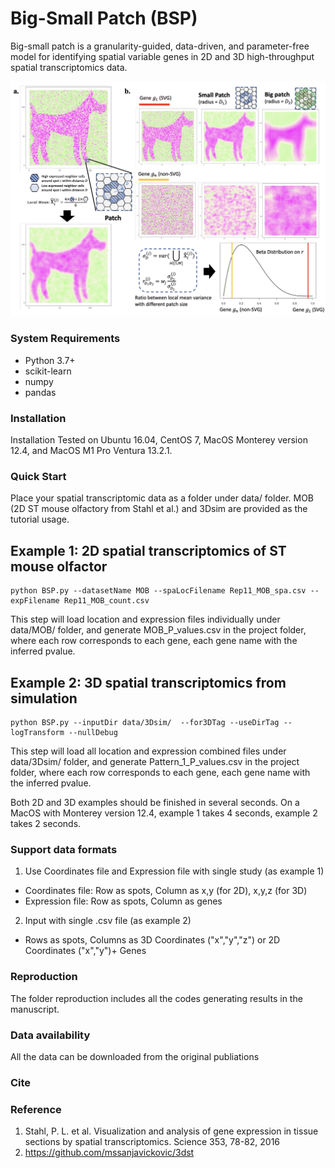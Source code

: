 # Big-Small Patch (BSP)

Big-small patch is a granularity-guided, data-driven, and parameter-free model for identifying spatial variable genes in 2D and 3D high-throughput spatial transcriptomics data.

![BSP](flowchart.png)

### System Requirements
* Python 3.7+
* scikit-learn
* numpy
* pandas

### Installation
Installation Tested on Ubuntu 16.04, CentOS 7, MacOS Monterey version 12.4, and MacOS M1 Pro Ventura 13.2.1.

### Quick Start

Place your spatial transcriptomic data as a folder under data/ folder. MOB (2D ST mouse olfactory from Stahl et al.) and 3Dsim are provided as the tutorial usage.

## Example 1: 2D spatial transcriptomics of ST mouse olfactor
```
python BSP.py --datasetName MOB --spaLocFilename Rep11_MOB_spa.csv --expFilename Rep11_MOB_count.csv
```

This step will load location and expression files individually under data/MOB/ folder, and generate MOB_P_values.csv in the project folder, where each row corresponds to each gene, each gene name with the inferred pvalue.


## Example 2: 3D spatial transcriptomics from simulation
```
python BSP.py --inputDir data/3Dsim/  --for3DTag --useDirTag --logTransform --nullDebug
```
This step will load all location and expression combined files under data/3Dsim/ folder, and generate Pattern_1_P_values.csv in the project folder, where each row corresponds to each gene, each gene name with the inferred pvalue.

Both 2D and 3D examples should be finished in several seconds. On a MacOS with Monterey version 12.4, example 1 takes 4 seconds, example 2 takes 2 seconds.

### Support data formats
1. Use Coordinates file and Expression file with single study (as example 1)
* Coordinates file: Row as spots, Column as x,y (for 2D), x,y,z (for 3D)
* Expression file: Row as spots, Column as genes

2. Input with single .csv file (as example 2)
* Rows as spots, Columns as 3D Coordinates ("x","y","z") or 2D Coordinates ("x","y")+ Genes

### Reproduction
The folder reproduction includes all the codes generating results in the manuscript.

### Data availability
All the data can be downloaded from the original publiations

### Cite


### Reference
1. Stahl, P. L. et al. Visualization and analysis of gene expression in tissue sections by spatial transcriptomics. Science 353, 78-82, 2016
2. https://github.com/mssanjavickovic/3dst

